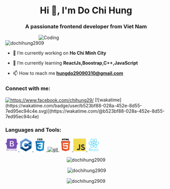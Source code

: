 <h1 align="center">Hi 👋, I'm Do Chi Hung</h1>
<h3 align="center">A passionate frontend developer from Viet Nam</h3>
<img align="right" alt="Coding" width="400" src="https://camo.githubusercontent.com/683e2187241c641430216c864ce93fc5a0e0dfb232c5a01d1c54b54d63aa8cb2/68747470733a2f2f63646e2e6472696262626c652e636f6d2f75736572732f313136323037372f73637265656e73686f74732f333834383931342f70726f6772616d6d65722e676966">

<p align="left"> <img src="https://komarev.com/ghpvc/?username=dochihung2909&label=Profile%20views&color=ff7300&style=plastic" alt="dochihung2909" /> </p>

- 🔭 I’m currently working on **Ho Chi Minh City**

- 🌱 I’m currently learning **ReactJs,Boostrap,C++,JavaScript**

- 📫 How to reach me **hungdo29090310@gmail.com**

<h3 align="left">Connect with me:</h3>
<p>
<a href="https://fb.com/https://www.facebook.com/chihung29/" target="blank"><img align="center" src="https://raw.githubusercontent.com/rahuldkjain/github-profile-readme-generator/master/src/images/icons/Social/facebook.svg" alt="https://www.facebook.com/chihung29/" height="30" width="40" /></a>
  [![wakatime](https://wakatime.com/badge/user/b523bf88-028a-452e-8d55-7ed95ec94c4e.svg)](https://wakatime.com/@b523bf88-028a-452e-8d55-7ed95ec94c4e)
</p>

<h3 align="left">Languages and Tools:</h3>
<p align="left"> <a href="https://getbootstrap.com" target="_blank" rel="noreferrer"> <img src="https://raw.githubusercontent.com/devicons/devicon/master/icons/bootstrap/bootstrap-plain-wordmark.svg" alt="bootstrap" width="40" height="40"/> </a> <a href="https://www.w3schools.com/cpp/" target="_blank" rel="noreferrer"> <img src="https://raw.githubusercontent.com/devicons/devicon/master/icons/cplusplus/cplusplus-original.svg" alt="cplusplus" width="40" height="40"/> </a> <a href="https://www.w3schools.com/css/" target="_blank" rel="noreferrer"> <img src="https://raw.githubusercontent.com/devicons/devicon/master/icons/css3/css3-original-wordmark.svg" alt="css3" width="40" height="40"/> </a> <a href="https://git-scm.com/" target="_blank" rel="noreferrer"> <img src="https://www.vectorlogo.zone/logos/git-scm/git-scm-icon.svg" alt="git" width="40" height="40"/> </a> <a href="https://www.w3.org/html/" target="_blank" rel="noreferrer"> <img src="https://raw.githubusercontent.com/devicons/devicon/master/icons/html5/html5-original-wordmark.svg" alt="html5" width="40" height="40"/> </a> <a href="https://developer.mozilla.org/en-US/docs/Web/JavaScript" target="_blank" rel="noreferrer"> <img src="https://raw.githubusercontent.com/devicons/devicon/master/icons/javascript/javascript-original.svg" alt="javascript" width="40" height="40"/> </a> <a href="https://reactjs.org/" target="_blank" rel="noreferrer"> <img src="https://raw.githubusercontent.com/devicons/devicon/master/icons/react/react-original-wordmark.svg" alt="react" width="40" height="40"/> </a> </p>

<p align="center"><img align="center" src="https://github-readme-stats.vercel.app/api/top-langs?username=dochihung2909&show_icons=true&theme=dark&locale=en&layout=compact" alt="dochihung2909" /></p>

<p align="center">&nbsp;<img align="center" src="https://github-readme-stats.vercel.app/api?username=dochihung2909&show_icons=true&theme=dark&locale=en" alt="dochihung2909" /></p>

<p align="center"><img align="center" src="https://github-readme-streak-stats.herokuapp.com/?user=dochihung2909&theme=dark" alt="dochihung2909" /></p>


